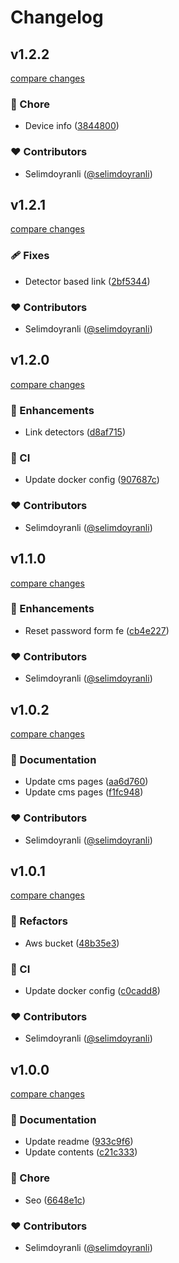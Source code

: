 # Changelog


## v1.2.2

[compare changes](https://github.com/selimdoyranli/revilink/compare/v1.2.1...v1.2.2)

### 🏡 Chore

- Device info ([3844800](https://github.com/selimdoyranli/revilink/commit/3844800))

### ❤️ Contributors

- Selimdoyranli ([@selimdoyranli](http://github.com/selimdoyranli))

## v1.2.1

[compare changes](https://github.com/selimdoyranli/revilink/compare/v1.2.0...v1.2.1)

### 🩹 Fixes

- Detector based link ([2bf5344](https://github.com/selimdoyranli/revilink/commit/2bf5344))

### ❤️ Contributors

- Selimdoyranli ([@selimdoyranli](http://github.com/selimdoyranli))

## v1.2.0

[compare changes](https://github.com/selimdoyranli/revilink/compare/v1.1.0...v1.2.0)

### 🚀 Enhancements

- Link detectors ([d8af715](https://github.com/selimdoyranli/revilink/commit/d8af715))

### 🤖 CI

- Update docker config ([907687c](https://github.com/selimdoyranli/revilink/commit/907687c))

### ❤️ Contributors

- Selimdoyranli ([@selimdoyranli](http://github.com/selimdoyranli))

## v1.1.0

[compare changes](https://github.com/selimdoyranli/revilink/compare/v1.0.2...v1.1.0)

### 🚀 Enhancements

- Reset password form fe ([cb4e227](https://github.com/selimdoyranli/revilink/commit/cb4e227))

### ❤️ Contributors

- Selimdoyranli ([@selimdoyranli](http://github.com/selimdoyranli))

## v1.0.2

[compare changes](https://github.com/selimdoyranli/revilink/compare/v1.0.1...v1.0.2)

### 📖 Documentation

- Update cms pages ([aa6d760](https://github.com/selimdoyranli/revilink/commit/aa6d760))
- Update cms pages ([f1fc948](https://github.com/selimdoyranli/revilink/commit/f1fc948))

### ❤️ Contributors

- Selimdoyranli ([@selimdoyranli](http://github.com/selimdoyranli))

## v1.0.1

[compare changes](https://github.com/selimdoyranli/revilink/compare/v1.0.0...v1.0.1)

### 💅 Refactors

- Aws bucket ([48b35e3](https://github.com/selimdoyranli/revilink/commit/48b35e3))

### 🤖 CI

- Update docker config ([c0cadd8](https://github.com/selimdoyranli/revilink/commit/c0cadd8))

### ❤️ Contributors

- Selimdoyranli ([@selimdoyranli](http://github.com/selimdoyranli))

## v1.0.0

[compare changes](https://github.com/selimdoyranli/revilink/compare/v0.0.1-test15...v1.0.0)

### 📖 Documentation

- Update readme ([933c9f6](https://github.com/selimdoyranli/revilink/commit/933c9f6))
- Update contents ([c21c333](https://github.com/selimdoyranli/revilink/commit/c21c333))

### 🏡 Chore

- Seo ([6648e1c](https://github.com/selimdoyranli/revilink/commit/6648e1c))

### ❤️ Contributors

- Selimdoyranli ([@selimdoyranli](http://github.com/selimdoyranli))

